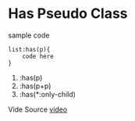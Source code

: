 # Has Pseudo Class 

sample code

```
list:has(p){
    code here
}

```

1. :has(p)
2. :has(p+p)
3. :has(*:only-child)

Vide Source [video](https://www.youtube.com/watch?v=OqLquBs-bEg)